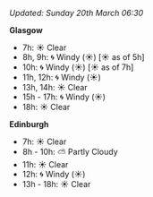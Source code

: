 *Updated: Sunday 20th March 06:30*

**Glasgow**

* 7h: :sunny: Clear
* 8h, 9h: :cyclone: Windy (:sunny:) [:sunny: as of 5h]
* 10h: :cyclone: Windy (:sunny:) [:sunny: as of 7h]
* 11h, 12h: :cyclone: Windy (:sunny:)
* 13h, 14h: :sunny: Clear
* 15h - 17h: :cyclone: Windy (:sunny:)
* 18h: :sunny: Clear

**Edinburgh**

* 7h: :sunny: Clear
* 8h - 10h: :partly_sunny: Partly Cloudy
* 11h: :sunny: Clear
* 12h: :cyclone: Windy (:sunny:)
* 13h - 18h: :sunny: Clear
